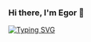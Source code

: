 ### Hi there, I'm Egor 👋
[![Typing SVG](https://readme-typing-svg.herokuapp.com?font=Fira+Code&pause=1000&random=false&width=435&lines=IT+student+)](https://git.io/typing-svg)

<!--
**lubenkov/lubenkov** is a ✨ _special_ ✨ repository because its `README.md` (this file) appears on your GitHub profile.

Here are some ideas to get you started:

- 🔭 I’m currently working on ...
- 🌱 I’m currently learning ...
- 👯 I’m looking to collaborate on ...
- 🤔 I’m looking for help with ...
- 💬 Ask me about ...
- 📫 How to reach me: ...
- 😄 Pronouns: ...
- ⚡ Fun fact: ...
-->
